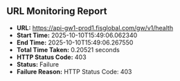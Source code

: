 ## URL Monitoring Report

- **URL:** https://api-gw1-prod1.fisglobal.com/gw/v1/health
- **Start Time:** 2025-10-10T15:49:06.062340
- **End Time:** 2025-10-10T15:49:06.267550
- **Total Time Taken:** 0.20521 seconds
- **HTTP Status Code:** 403
- **Status:** Failure
- **Failure Reason:** HTTP Status Code: 403
